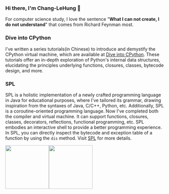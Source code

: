 ### Hi there, I'm Chang-LeHung 👋 
For computer science study, I love the sentence "**What I can not create, I do not understand**" that comes from Richard Feynman most.

### Dive into CPython
I've written a series tutorials(in Chinese) to introduce and demystify the CPython virtual machine, which are available at [Dive into CPython](https://github.com/Chang-LeHung/dive-into-cpython). These tutorials offer an in-depth exploration of Python's internal data structures, elucidating the principles underlying functions, closures, classes, bytecode design, and more.

### SPL
SPL is a holistic implementation of a newly crafted programming language in Java for educational purposes, where I've tailored its grammar, drawing inspiration from the syntaxes of Java, C/C++, Python, etc. Additionally, SPL is a coroutine-oriented programming language. Now I've completed both the compiler and virtual machine. It can support functions, closures, classes, decorators, reflections, functional programming, etc. SPL embodies an interactive shell to provide a better programming experience. In SPL, you can directly inspect the bytecode and exception table of a function by using the `dis` method. Visit [SPL](https://github.com/Chang-LeHung/SPL) for more details.


<img align="" height="137px" src="https://github-readme-stats.vercel.app/api?username=Chang-LeHung&hide_title=true&hide_border=true&show_icons=true&include_all_commits=true&line_height=21&bg_color=0,EC6C6C,FFD479,FFFC79,73FA79&theme=graywhite" /><img align="" height="137px" src="https://github-readme-stats.vercel.app/api/top-langs/?username=Chang-LeHung&hide_title=true&hide_border=true&layout=compact&bg_color=0,73FA79,73FDFF,D783FF&theme=graywhite&locale=cn" />


<!--
**Chang-LeHung/Chang-LeHung** is a ✨ _special_ ✨ repository because its `README.md` (this file) appears on your GitHub profile.
|![](https://github-readme-stats.vercel.app/api/top-langs/?username=Chang-LeHung&theme=buefy&hide_border=true&hide_title=true&hide_border=true&layout=compact&bg_color=0,73FA79,73FDFF,D783FF) | ![](http://github-profile-summary-cards.vercel.app/api/cards/most-commit-language?username=Chang-LeHung&theme=flag_india&hide_title=true&hide_border=true&layout=compact&bg_color=0,73FA79,73FDFF,D783FF) |
Here are some ideas to get you started:
http://github-profile-summary-cards.vercel.app/api/cards/productive-time?username=Chang-LeHung&theme=buefy&utcOffset=8&hide_title=true&hide_border=true&layout=compact&bg_color=0,73FA79,73FDFF,D783FF

|Stats|Commits|
|--|--|
|![](https://github-readme-stats.vercel.app/api?username=Chang-LeHung&show_icons=true&include_all_commits=true&theme=buefy&hide_border=true&hide_title=true&hide_border=true&layout=compact&bg_color=0,EC6C6C,FFD479,FFFC79,73FA79) | ![](https://github-readme-stats.vercel.app/api/top-langs/?username=Chang-LeHung&hide_title=true&hide_border=true&layout=compact&bg_color=0,73FA79,73FDFF,D783FF&theme=graywhite) |



- 🔭 I’m currently working on ...
- 🌱 I’m currently learning ...
- 👯 I’m looking to collaborate on ...
- 🤔 I’m looking for help with ...
- 💬 Ask me about ...
- 📫 How to reach me: ...
- 😄 Pronouns: ...
- ⚡ Fun fact: ...
-->
